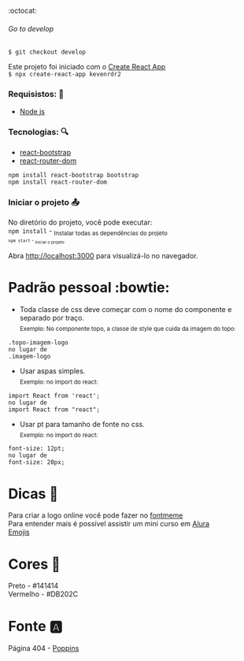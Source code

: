 :octocat:

###### Go to develop 
`$ git checkout develop`

Este projeto foi iniciado com o [Create React App](https://github.com/facebook/create-react-app)<br>
 `$ npx create-react-app kevenrdr2`

### Requisistos: :pencil:
- [Node js](https://nodejs.org/en/)

### Tecnologias: :mag:
- [react-bootstrap](https://react-bootstrap.github.io/getting-started/introduction)  
- [react-router-dom](https://reactrouter.com/web/guides/quick-start)

```
npm install react-bootstrap bootstrap
npm install react-router-dom
```

### Iniciar o projeto :outbox_tray:
No diretório do projeto, você pode executar:<br>
`npm install` - <sub>Instalar todas as dependências do projeto<sub><br>
`npm start` - <sub>Iniciar o projeto<sub>

Abra [http://localhost:3000](http://localhost:3000) para visualizá-lo no navegador.

# Padrão pessoal :bowtie:
- Toda classe de css deve começar com o nome do componente e separado por traço.<br>
<sub>Exemplo: No componente topo, a classe de style que cuida da imagem do topo:</sub><br> 
```
.topo-imagem-logo 
no lugar de 
.imagem-logo
```

- Usar aspas simples.<br>
<sub>Exemplo: no import do react:</sub>
```
import React from 'react'; 
no lugar de  
import React from "react";
```

- Usar pt para tamanho de fonte no css.<br>
<sub>Exemplo: no import do react:</sub> 
```
font-size: 12pt; 
no lugar de 
font-size: 20px;
```

# Dicas :speech_balloon:
Para criar a logo online você pode fazer no [fontmeme](https://fontmeme.com/netflix-font/)<br>
Para entender mais é possível assistir um mini curso em [Alura](https://www.alura.com.br/imersao-react/aula01-react-aluraflix)<br>
[Emojis](https://www.webfx.com/tools/emoji-cheat-sheet/)

# Cores :art:
Preto - #141414<br>
Vermelho - #DB202C<br>

# Fonte :a:
Página 404 - [Poppins](https://fonts.google.com/specimen/Poppins?preview.text=P%C3%A1gina+404&preview.text_type=custom&sidebar.open=true&selection.family=Poppins:wght@300;400;600)